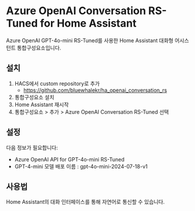 # Azure OpenAI Conversation RS-Tuned for Home Assistant
Azure OpenAI GPT-4o-mini RS-Tuned를 사용한 Home Assistant 대화형 어시스턴트 통합구성요소입니다.

## 설치
1. HACS에서 custom repository로 추가
   - https://github.com/bluewhalekr/ha_openai_conversation_rs
2. 통합구성요소 설치
3. Home Assistant 재시작
4. 통합구성요소 > 추가 > Azure OpenAI Conversation RS-Tuned 선택

## 설정
다음 정보가 필요합니다:
- Azure OpenAI API for GPT-4o-mini RS-Tuned
- GPT-4-mini 모델 배포 이름 : gpt-4o-mini-2024-07-18-v1

## 사용법
Home Assistant의 대화 인터페이스를 통해 자연어로 통신할 수 있습니다.